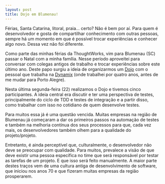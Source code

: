 ```yaml
---
layout: post
title: Dojo em Blumenau!
---
```


Férias, Santa Catarina, litoral, praia... certo? Não é bem por aí. Para quem é desenvolvedor e gosta de compartilhar conhecimento com outras pessoas, sempre há um momento em que é possível trocar experiências e conhecer algo novo. Dessa vez não foi diferente.

Como parte das minhas férias da ThoughtWorks, vim para Blumenau (SC) passar o Natal com a minha família.  Nesse período aproveitei para conversar com colegas antigos de trabalho e trocar experiências sobre este último ano. Deste papo surgiu a ideia de organizarmos um [Dojo] com o pessoal que trabalha na [Dynamix] (onde trabalhei por quatro anos, antes de me mudar para Porto Alegre).

Nesta última segunda-feira (22) realizamos o Dojo e tivemos cinco participantes. A ideia central era discutir e ter uma perspectiva de testes, principalmente do ciclo de TDD e testes de integração e a partir disso, como trabalhar com isso no cotidiano de quem desenvolve testes.

Para muitos essa já é uma questão vencida. Muitas empresas na região de Blumenau já começaram a dar os primeiros passos na automação de testes e também na melhoria contínua dos seus processos para que, cada vez mais, os desenvolvedores também olhem para a qualidade do projeto/projeto. 

Entretanto, é ainda perceptível que, culturalmente, o desenvolvedor não deve se preocupar com qualidade. Para muitos, prevalece a visão de que deve existir uma pessoa específica no time que será responsável por testar as tarefas de um projeto. E que isso será feito manualmente. A maior parte destes traços vem de uma cultura antiga de desenvolvimento de software, que iniciou nos anos 70 e que fizeram muitas empresas da região prosperarem.

[Dojo]: http://pt.wikipedia.org/wiki/Dojo
[Dynamix]: http://www.dynamix.com.br/2012/index.jsp?p=home

